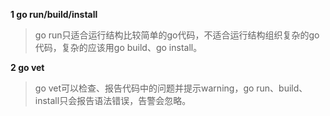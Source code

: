 **1 go run/build/install**

>go run只适合运行结构比较简单的go代码，不适合运行结构组织复杂的go代码，复杂的应该用go build、go install。

**2 go vet**

>go vet可以检查、报告代码中的问题并提示warning，go run、build、install只会报告语法错误，告警会忽略。




